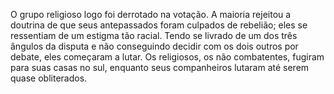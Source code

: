 ﻿O grupo religioso logo foi derrotado na votação. A maioria rejeitou a doutrina de que seus antepassados foram culpados de rebelião; eles se ressentiam de um estigma tão racial. Tendo se livrado de um dos três ângulos da disputa e não conseguindo decidir com os dois outros por debate, eles começaram a lutar. Os religiosos, os não combatentes, fugiram para suas casas no sul, enquanto seus companheiros lutaram até serem quase obliterados.